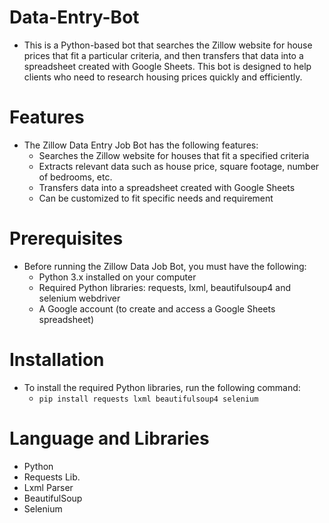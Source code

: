 # Data-Entry-Bot
- This is a Python-based bot that searches the Zillow website for house prices that fit a particular criteria, and then transfers that data into a spreadsheet created with Google Sheets. This bot is designed to help clients who need to research housing prices quickly and efficiently.

# Features
- The Zillow Data Entry Job Bot has the following features:
    - Searches the Zillow website for houses that fit a specified criteria
    - Extracts relevant data such as house price, square footage, number of bedrooms, etc.
    - Transfers data into a spreadsheet created with Google Sheets
    - Can be customized to fit specific needs and requirement

# Prerequisites
- Before running the Zillow Data Job Bot, you must have the following:
    - Python 3.x installed on your computer
    - Required Python libraries: requests, lxml, beautifulsoup4 and selenium webdriver
    - A Google account (to create and access a Google Sheets spreadsheet)

# Installation
- To install the required Python libraries, run the following command:
    - `pip install requests lxml beautifulsoup4 selenium
`

# Language and Libraries
- Python
- Requests Lib.
- Lxml Parser
- BeautifulSoup
- Selenium
